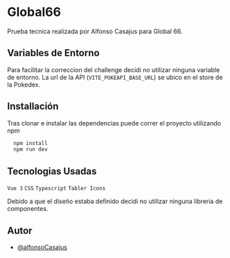 
# Global66

Prueba tecnica realizada por Alfonso Casajus para Global 66.



## Variables de Entorno

Para facilitar la correccion del challenge decidi no utilizar ninguna variable de entorno. La url de la API (`VITE_POKEAPI_BASE_URL`) se ubico en el store de la Pokedex.



## Installación

Tras clonar e instalar las dependencias puede correr el proyecto utilizando npm

```bash
  npm install
  npm run dev
```
    
## Tecnologias Usadas

`Vue 3`
`CSS`
`Typescript`
`Tabler Icons`

Debido a que el diseño estaba definido decidi no utilizar ninguna libreria de componentes.
## Autor

- [@alfonsoCasajus](https://www.github.com/AlfonsoCasajus)

